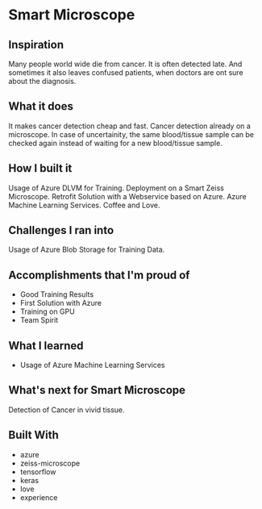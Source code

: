 
# Smart Microscope

## Inspiration

Many people world wide die from cancer. It is often detected late. And sometimes it also leaves confused patients, when doctors are ont sure about the diagnosis.

## What it does

It makes cancer detection cheap and fast. Cancer detection already on a microscope. In case of uncertainity, the same blood/tissue sample can be checked again instead of waiting for a new blood/tissue sample.

## How I built it

Usage of Azure DLVM for Training. Deployment on a Smart Zeiss Microscope. Retrofit Solution with a Webservice based on Azure. Azure Machine Learning Services. Coffee and Love.

## Challenges I ran into

Usage of Azure Blob Storage for Training Data.

## Accomplishments that I'm proud of

- Good Training Results
- First Solution with Azure
- Training on GPU
- Team Spirit

## What I learned

- Usage of Azure Machine Learning Services

## What's next for Smart Microscope

Detection of Cancer in vivid tissue.

## Built With

- azure
- zeiss-microscope
- tensorflow
- keras
- love
- experience
